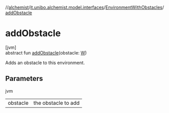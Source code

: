 //[alchemist](../../../index.md)/[it.unibo.alchemist.model.interfaces](../index.md)/[EnvironmentWithObstacles](index.md)/[addObstacle](add-obstacle.md)

# addObstacle

[jvm]\
abstract fun [addObstacle](add-obstacle.md)(obstacle: [W](index.md))

Adds an obstacle to this environment.

## Parameters

jvm

| | |
|---|---|
| obstacle | the obstacle to add |
